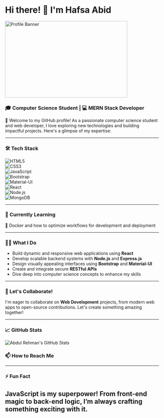 # Hi there! 👋 I'm Hafsa Abid
<img src="https://codeagepk.com/wp-content/uploads/2020/12/home-gif.gif" alt="Profile Banner" width="400" height="250" />

### 🎓 Computer Science Student | 💻 MERN Stack Developer  

🌟 Welcome to my GitHub profile! As a passionate computer science student and web developer, I love exploring new technologies and building impactful projects. Here's a glimpse of my expertise:  

---

### 🛠️ Tech Stack  
![HTML5](https://img.shields.io/badge/-HTML5-E34F26?style=flat&logo=html5&logoColor=white)  
![CSS3](https://img.shields.io/badge/-CSS3-1572B6?style=flat&logo=css3&logoColor=white)  
![JavaScript](https://img.shields.io/badge/-JavaScript-F7DF1E?style=flat&logo=javascript&logoColor=black)  
![Bootstrap](https://img.shields.io/badge/-Bootstrap-563D7C?style=flat&logo=bootstrap&logoColor=white)  
![Material-UI](https://img.shields.io/badge/-Material--UI-0081CB?style=flat&logo=material-ui&logoColor=white)  
![React](https://img.shields.io/badge/-React-61DAFB?style=flat&logo=react&logoColor=black)  
![Node.js](https://img.shields.io/badge/-Node.js-339933?style=flat&logo=node.js&logoColor=white)  
![MongoDB](https://img.shields.io/badge/-MongoDB-47A248?style=flat&logo=mongodb&logoColor=white)  

---

### 🌱 Currently Learning  
🚀 Docker and how to optimize workflows for development and deployment  

---

### 👩‍💻 What I Do  
- Build dynamic and responsive web applications using **React**  
- Develop scalable backend systems with **Node.js** and **Express.js**  
- Design visually appealing interfaces using **Bootstrap** and **Material-UI**  
- Create and integrate secure **RESTful APIs**  
- Dive deep into computer science concepts to enhance my skills  

---

### 👯 Let's Collaborate!  
I'm eager to collaborate on **Web Development** projects, from modern web apps to open-source contributions. Let's create something amazing together!  

---

### 📈 GitHub Stats  
![Abdul Rehman's GitHub Stats](https://github-readme-stats.vercel.app/api?username=hafsaabid82&show_icons=true&theme=radical)  


### 📫 How to Reach Me  

---

### ⚡ Fun Fact  
JavaScript is my superpower! From front-end magic to back-end logic, I’m always crafting something exciting with it.
---


